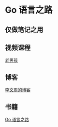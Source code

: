# Go 语言之路

## 仅做笔记之用

## 视频课程

[老男孩](https://www.bilibili.com/video/BV1Nz4y1m7Kb/?spm_id_from=333.1007.top_right_bar_window_custom_collection.content.click&vd_source=51a3d61f8f67e1caf0baeb4bdee983f8)

## 博客

[李文周的博客](https://www.liwenzhou.com/posts/Go/golang-menu/)

## 书籍

[Go 语言之路](https://item.jd.com/14309188.html?cu=true&utm_source=lianmeng__10__www.liwenzhou.com&utm_medium=jingfen&utm_campaign=t_1000809207_&utm_term=bc4ac3216aee4b54b1b166df48c9d9ec)